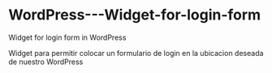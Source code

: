 WordPress---Widget-for-login-form
=================================

Widget for login form in WordPress

Widget para permitir colocar un formulario de login en la ubicacion deseada de nuestro WordPress
